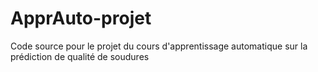 # ApprAuto-projet
Code source pour le projet du cours d'apprentissage automatique sur la prédiction de qualité de soudures
